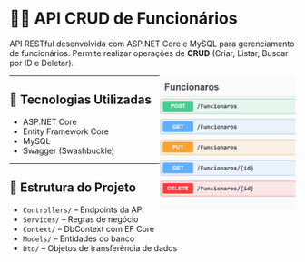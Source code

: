 # 🧑‍💼 API CRUD de Funcionários

API RESTful desenvolvida com ASP.NET Core e MySQL para gerenciamento de funcionários. Permite realizar operações de **CRUD** (Criar, Listar, Buscar por ID e Deletar).
<div>
  <img align="right" alt="Git-Computador" width="240px" src="https://github.com/lucas-rocha-dev/API_CRUD_FUNCIONARIOS/blob/main/API_CRUD_FUNCIONARIOS/Services/swagger_API_CRUD_FUNCIONARIOS.png"/>
</div>

---

## 🚀 Tecnologias Utilizadas

- ASP.NET Core 
- Entity Framework Core
- MySQL
- Swagger (Swashbuckle)
---

## 📁 Estrutura do Projeto

- `Controllers/` – Endpoints da API
- `Services/` – Regras de negócio
- `Context/` – DbContext com EF Core
- `Models/` – Entidades do banco
- `Dto/` – Objetos de transferência de dados

